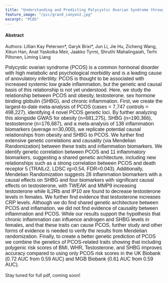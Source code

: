 ```yaml
---
title: "Understanding and Predicting Polycystic Ovarian Syndrome through Shared Genetics with Testosterone, SHBG, and Chronic Inflammation"
feature_image: "/pic/grand_canyon2.jpg"
excerpt: "PCOS"
---
```


#### Abstract

Authors: Lillian Kay Petersen\*, Garyk Brixi\*, Jun Li, Jie Hu, Zicheng Wang, Xikun Han, Anat Yaskolka Meir, Jaakko Tyrmi, Shruthi Mahalingaiah, Terhi Piltonen, Liming Liang

<p style="font-family: arial, sanserif; font-size:12pt">
Polycystic ovarian syndrome (PCOS) is a common hormonal disorder with high metabolic and psychological morbidity and is a leading cause of anovulatory infertility. PCOS is thought to be associated with increased systemic low grade inflammation, but the genetic and causal basis of this relationship is not yet understood. Here, we study the relationship between PCOS and obesity, testosterone, sex hormone binding globulin (SHBG), and chronic inflammation. First, we create the largest-to-date meta-analysis of PCOS (cases = 7,747 controls = 498,227), identifying 4 novel PCOS genetic loci. By further analyzing this alongside GWAS for obesity (n=681,275), SHBG (n=190,366), testosterone (n=176,687), and a meta-analysis of 138 inflammation biomarkers (average n=30,000), we replicate potential causal relationships from obesity and SHBG to PCOS. We further find extensive genetic correlations and causality (via Mendelian Randomization) between these traits and inflammation biomarkers. We identify genetic correlation between PCOS and 11 inflammatory biomarkers, suggesting a shared genetic architecture, including new relationships such as a strong correlation between PCOS and death receptor 5 (TRAILr2, LDSC rg=0.54, FDR=0.043). Additionally, Mendelian Randomization suggests 28 inflammation biomarkers with a causal effects on SHBG and four biomarkers with significant causal effects on testosterone, with TWEAK and MMP9 increasing testosterone while IL2Rb and IP10 are found to decrease testosterone levels in females. We further find evidence that testosterone increases CRP levels. Although we do find shared genetic architecture between PCOS and inflamation, we did not find evidence of causality between inflammation and PCOS. While our results support the hypothesis that chronic inflammation can influence androgen and SHBG levels in females, and that these traits can cause PCOS, further study and other forms of evidence is needed to verify the results from Mendelian randomization. Finally, to  create a better genetic prediction of PCOS we combine the genetics of PCOS-related traits showing that including polygenic risk scores of BMI, WHR, Testosterone, and SHBG improves accuracy compared to using only PCOS risk scores in the UK Biobank (0.72 AUC from 0.59 AUC) and MGB Biobank (0.61 AUC from 0.59 AUC).
</p>

Stay tuned for full pdf, coming soon!
